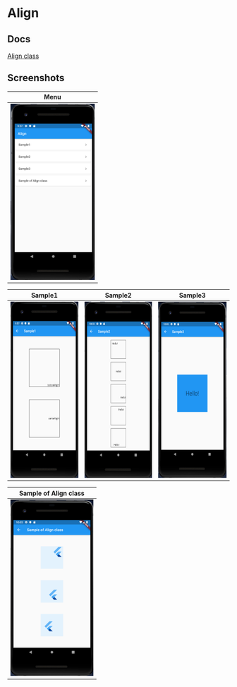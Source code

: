 # Align

## Docs

[Align class](https://api.flutter.dev/flutter/widgets/Align-class.html)

## Screenshots

|Menu|
|:-:|
|<img src="./screenshots/Menu.png" height="400" alt="Screenshot"/>|

|Sample1|Sample2|Sample3|
|:-:|:-:|:-:|
|<img src="./screenshots/Sample1.png" height="400" alt="Screenshot"/>|<img src="./screenshots/Sample2.png" height="400" alt="Screenshot"/>|<img src="./screenshots/Sample3.png" height="400" alt="Screenshot"/>|

|Sample of Align class|
|:-:|
|<img src="./screenshots/SampleOfAlignClass.png" height="400" alt="Screenshot"/>|
